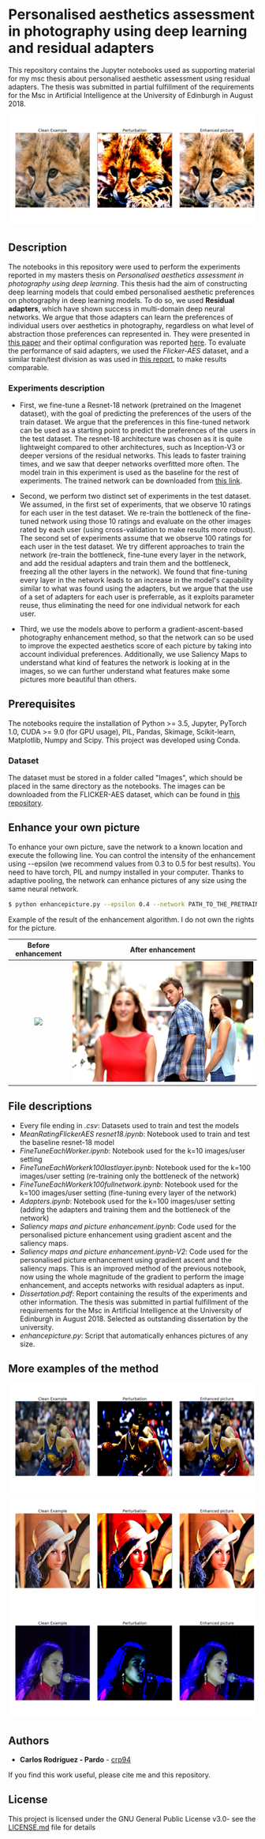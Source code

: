 # Personalised aesthetics assessment in photography using deep learning and residual adapters
This repository contains the Jupyter notebooks used as supporting material for my msc thesis about personalised aesthetic assessment using residual adapters. The thesis was submitted in partial fulfillment of the requirements for the Msc in Artificial Intelligence at the University of Edinburgh in August 2018. 

![Example of my picture enhancement method](/adversarial_cub.png)

## Description

The notebooks in this repository were used to perform the experiments reported in my masters thesis on *Personalised aesthetics assessment in photography using deep learning*. This thesis had the aim of constructing deep learning models that could embed personalised aesthetic preferences on photography in deep learning models. To do so, we used **Residual adapters**, which have shown success in multi-domain deep neural networks. We argue that those adapters can learn the preferences of individual users over aesthetics in photography, regardless on what level of abstraction those preferences can represented in. They were presented in [this paper](http://homepages.inf.ed.ac.uk/hbilen/assets/pdf/Rebuffi17.pdf) and their optimal configuration was reported [here](http://homepages.inf.ed.ac.uk/hbilen/assets/pdf/Rebuffi18.pdf). To evaluate the performance of said adapters, we used the *Flicker-AES* dataset, and a similar train/test division as was used in [this report](http://users.eecs.northwestern.edu/~xsh835/assets/iccv2017_personalizedaesthetics.pdf), to make results comparable. 

### Experiments description

* First, we fine-tune a Resnet-18 network (pretrained on the Imagenet dataset), with the goal of predicting the preferences of the users of the train dataset. We argue that the preferences in this fine-tuned network can be used as a starting point to predict the preferences of the users in the test dataset. The resnet-18 architecture was chosen as it is quite lightweight compared to other architectures, such as Inception-V3 or deeper versions of the residual networks. This leads to faster training times, and we saw that deeper networks overfitted more often. The model train in this experiment is used as the baseline for the rest of experiments. The trained network can be downloaded from [this link](https://drive.google.com/file/d/1030lZOL43_tWl0j8fXpzKO965ll1aQRj/view?usp=sharing).

* Second, we perform two distinct set of experiments in the test dataset. We assumed, in the first set of experiments, that we observe 10 ratings for each user in the test dataset. We re-train the bottleneck of the fine-tuned network using those 10 ratings and evaluate on the other images rated by each user (using cross-validation to make results more robust). The second set of experiments assume that we observe 100 ratings for each user in the test dataset. We try different approaches to train the network (re-train the bottleneck, fine-tune every layer in the network, and add the residual adapters and train them and the bottleneck, freezing all the other layers in the network). We found that fine-tuning every layer in the network leads to an increase in the model's capability similar to what was found using the adapters, but we argue that the use of a set of adapters for each user is preferrable, as it exploits parameter reuse, thus eliminating the need for one individual network for each user. 

* Third, we use the models above to perform a gradient-ascent-based photography enhancement method, so that the network can so be used to improve the expected aesthetics score of each picture by taking into account individual preferences. Additionally, we use Saliency Maps to understand what kind of features the network is looking at in the images, so we can further understand what features make some pictures more beautiful than others.

## Prerequisites
The notebooks require the installation of Python >= 3.5, Jupyter, PyTorch 1.0, CUDA >= 9.0 (for GPU usage), PIL, Pandas, Skimage, Scikit-learn, Matplotlib, Numpy and Scipy. This project was developed using Conda.

### Dataset

The dataset must be stored in a folder called "Images", which should be placed in the same directory as the notebooks. The images can be downloaded from the FLICKER-AES dataset, which can be found in [this repository](https://github.com/alanspike/personalizedImageAesthetics).

## Enhance your own picture
To enhance your own picture, save the network to a known location and execute the following line. You can control the intensity of the enhancement using --epsilon (we recommend values from 0.3 to 0.5 for best results). You need to have torch, PIL and numpy installed in your computer. Thanks to adaptive pooling, the network can enhance pictures of any size using the same neural network. 

```bash
$ python enhancepicture.py --epsilon 0.4 --network PATH_TO_THE_PRETRAINED_NETWORK --inputimage PATH_TO_YOUR_INPUT_IMAGE --outputimage DESIRED_PATH_FOR_THE_ENHANCED_PICTURE 
```
Example of the result of the enhancement algorithm. I do not own the rights for the picture. 

Before enhancement         |  After enhancement
:-------------------------:|:-------------------------:
![](gettyimages-493656728.jpg)  |  ![](output.jpg)
## File descriptions

 * Every file ending in *.csv*: Datasets used to train and test the models
 * *MeanRatingFlickerAES resnet18.ipynb*: Notebook used to train and test the baseline resnet-18 model
 * *FineTuneEachWorker.ipynb*: Notebook used for the k=10 images/user setting
 * *FineTuneEachWorkerk100lastlayer.ipynb*: Notebook used for the k=100 images/user setting (re-training only the bottleneck of the network)
 * *FineTuneEachWorkerk100fullnetwork.ipynb*: Notebook used for the k=100 images/user setting (fine-tuning every layer of the network)
 * *Adapters.ipynb*:  Notebook used for the k=100 images/user setting (adding the adapters and training them and the bottleneck of the network)
 * *Saliency maps and picture enhancement.ipynb*: Code used for the personalised picture enhancement using gradient ascent and the saliency maps.
 * *Saliency maps and picture enhancement.ipynb-V2*: Code used for the personalised picture enhancement using gradient ascent and the saliency maps. This is an improved method of the previous notebook, now using the whole magnitude of the gradient to perform the image enhancement, and accepts networks with residual adapters as input.
 * *Dissertation.pdf*: Report containing the results of the experiments and other information. The thesis was submitted in partial fulfillment of the requirements for the Msc in Artificial Intelligence at the University of Edinburgh in August 2018. Selected as outstanding dissertation by the university.
 * *enhancepicture.py*: Script that automatically enhances pictures of any size. 
 
 
## More examples of the method
![Steph Curry](/adversarial_curry.png)
![Lenna](/adversarial_lenna-.png)
![Rosalia](/adversarial_rosalia.png)


 
## Authors

* **Carlos Rodríguez - Pardo** - [crp94](https://github.com/crp94)

If you find this work useful, please cite me and this repository.

## License

This project is licensed under the GNU General Public License v3.0- see the [LICENSE.md](LICENSE.md) file for details
